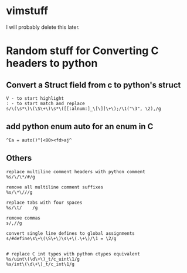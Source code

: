 # vimstuff
I will probably delete this later.


# Random stuff for Converting C headers to python
## Convert a Struct field from c to python's struct
```
V - to start highlight
: - to start match and replace
s/\(\s*\)\(\S\+\)\s*\([[:alnum:]_\[\]]\+\);/\1("\3", \2),/g
```

## add python enum auto for an enum in C
```
^Ea = auto()^[<80><fd>aj^
```

## Others
```
replace multiline comment headers with python comment
%s/\/\*/#/g

remove all multiline comment suffixes
%s/\*\///g

replace tabs with four spaces
%s/\t/    /g

remove commas
s/,//g

convert single line defines to global assignments
s/#define\s\+\(\S\+\)\s\+\(.\+\)/\1 = \2/g


# replace C int types with python ctypes equivalent
%s/uint\(\d\+\)_t/c_uint\1/g
%s/int\(\d\+\)_t/c_int\1/g

```

